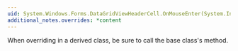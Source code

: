```yaml
---
uid: System.Windows.Forms.DataGridViewHeaderCell.OnMouseEnter(System.Int32)
additional_notes.overrides: *content
---
```


<p>When overriding <xref href="System.Windows.Forms.DataGridViewHeaderCell.OnMouseEnter(System.Int32)"></xref> in a derived class, be sure to call the base class's <xref href="System.Windows.Forms.DataGridViewHeaderCell.OnMouseEnter(System.Int32)"></xref> method.</p>


